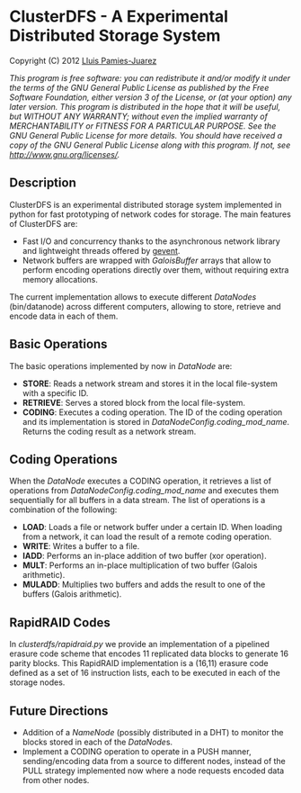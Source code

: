 # ClusterDFS -  A Experimental Distributed Storage System
Copyright (C) 2012 [Lluis Pamies-Juarez](http://lluis.pamies.cat)

*This program is free software: you can redistribute it and/or modify it under the terms of the GNU General Public License as published by the Free Software Foundation, either version 3 of the License, or (at your option) any later version.*
*This program is distributed in the hope that it will be useful, but WITHOUT ANY WARRANTY; without even the implied warranty of MERCHANTABILITY or FITNESS FOR A PARTICULAR PURPOSE. See the GNU General Public License for more details.*
*You should have received a copy of the GNU General Public License along with this program. If not, see <http://www.gnu.org/licenses/>.*

## Description

ClusterDFS is an experimental distributed storage system implemented in python for fast prototyping of network codes for storage. The main features of ClusterDFS are:

* Fast I/O and concurrency thanks to the asynchronous network library and lightweight threads offered by [gevent](http://www.gevent.org).
* Network buffers are wrapped with *GaloisBuffer* arrays that allow to perform encoding operations directly over them, without requiring extra memory allocations.

The current implementation allows to execute different *DataNodes* (bin/datanode) across different computers, allowing to store, retrieve and encode data in each of them.

## Basic Operations

The basic operations implemented by now in *DataNode* are:

 * **STORE**: Reads a network stream and stores it in the local file-system with a specific ID.
 * **RETRIEVE**: Serves a stored block from the local file-system.
 * **CODING**: Executes a coding operation. The ID of the coding operation and its implementation is stored in *DataNodeConfig.coding_mod_name*. Returns the coding result as a network stream.

## Coding Operations

When the *DataNode* executes a CODING operation, it retrieves a list of operations from *DataNodeConfig.coding_mod_name* and executes them sequentially for all buffers in a data stream. The list of operations is a combination of the following:

 * **LOAD**: Loads a file or network buffer under a certain ID. When loading from a network, it can load the result of a remote coding operation.
 * **WRITE**: Writes a buffer to a file.
 * **IADD**: Performs an in-place addition of two buffer (xor operation).
 * **MULT**: Performs an in-place multiplication of two buffer (Galois arithmetic).
 * **MULADD**: Multiplies two buffers and adds the result to one of the buffers (Galois arithmetic).

## RapidRAID Codes

In *clusterdfs/rapidraid.py* we provide an implementation of a pipelined erasure code scheme that encodes 11 replicated data blocks to generate 16 parity blocks. This RapidRAID implementation is a (16,11) erasure code defined as a set of 16 instruction lists, each to be executed in each of the storage nodes.

## Future Directions

* Addition of a *NameNode* (possibly distributed in a DHT) to monitor the blocks stored in each of the *DataNode*s.
* Implement a CODING operation to operate in a PUSH manner, sending/encoding data from a source to different nodes, instead of the PULL strategy implemented now where a node requests encoded data from other nodes.
